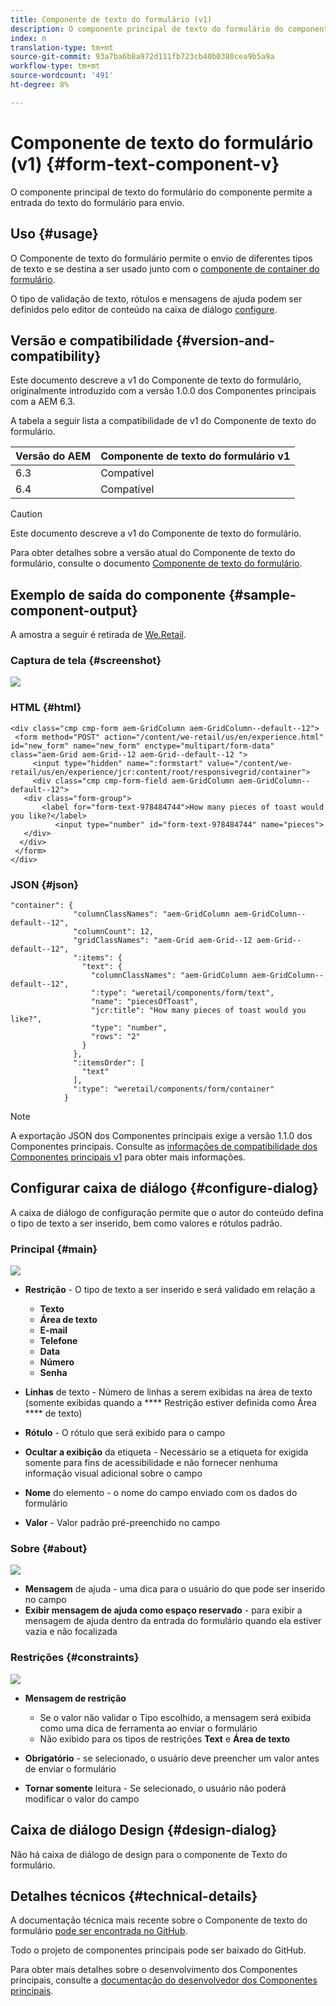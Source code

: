 ```yaml
---
title: Componente de texto do formulário (v1)
description: O componente principal de texto do formulário do componente permite a entrada do texto do formulário para envio.
index: n
translation-type: tm+mt
source-git-commit: 93a7ba6b8a972d111fb723cb40b0380cea9b5a9a
workflow-type: tm+mt
source-wordcount: '491'
ht-degree: 8%

---
```



# Componente de texto do formulário (v1) {#form-text-component-v}

O componente principal de texto do formulário do componente permite a entrada do texto do formulário para envio.

## Uso {#usage}

O Componente de texto do formulário permite o envio de diferentes tipos de texto e se destina a ser usado junto com o [componente de container do formulário](form-container-v1.md).

O tipo de validação de texto, rótulos e mensagens de ajuda podem ser definidos pelo editor de conteúdo na caixa de diálogo [configure](#configure-dialog).

## Versão e compatibilidade {#version-and-compatibility}

Este documento descreve a v1 do Componente de texto do formulário, originalmente introduzido com a versão 1.0.0 dos Componentes principais com a AEM 6.3.

A tabela a seguir lista a compatibilidade de v1 do Componente de texto do formulário.

| Versão do AEM | Componente de texto do formulário v1 |
|--- |--- |
| 6.3 | Compatível |
| 6.4 | Compatível |

>[!CAUTION]
>
>Este documento descreve a v1 do Componente de texto do formulário.
>
>Para obter detalhes sobre a versão atual do Componente de texto do formulário, consulte o documento [Componente de texto do formulário](/help/components/forms/form-text.md).

## Exemplo de saída do componente {#sample-component-output}

A amostra a seguir é retirada de [We.Retail](https://helpx.adobe.com/experience-manager/6-4/sites/developing/using/we-retail.html).

### Captura de tela {#screenshot}

![](/help/assets/chlimage_1-22.png)

### HTML {#html}

```
<div class="cmp cmp-form aem-GridColumn aem-GridColumn--default--12">
 <form method="POST" action="/content/we-retail/us/en/experience.html" id="new_form" name="new_form" enctype="multipart/form-data" class="aem-Grid aem-Grid--12 aem-Grid--default--12 ">
     <input type="hidden" name=":formstart" value="/content/we-retail/us/en/experience/jcr:content/root/responsivegrid/container">
     <div class="cmp cmp-form-field aem-GridColumn aem-GridColumn--default--12">
   <div class="form-group">
       <label for="form-text-978484744">How many pieces of toast would you like?</label>
          <input type="number" id="form-text-978484744" name="pieces">
   </div>
  </div>
 </form>
</div>
```

### JSON {#json}

```
"container": {
              "columnClassNames": "aem-GridColumn aem-GridColumn--default--12",
              "columnCount": 12,
              "gridClassNames": "aem-Grid aem-Grid--12 aem-Grid--default--12",
              ":items": {
                "text": {
                  "columnClassNames": "aem-GridColumn aem-GridColumn--default--12",
                  ":type": "weretail/components/form/text",
                  "name": "piecesOfToast",
                  "jcr:title": "How many pieces of toast would you like?",
                  "type": "number",
                  "rows": "2"
                }
              },
              ":itemsOrder": [
                "text"
              ],
              ":type": "weretail/components/form/container"
            }
```

>[!NOTE]
>
>A exportação JSON dos Componentes principais exige a versão 1.1.0 dos Componentes principais. Consulte as [informações de compatibilidade dos Componentes principais v1](/help/versions.md) para obter mais informações.

## Configurar caixa de diálogo {#configure-dialog}

A caixa de diálogo de configuração permite que o autor do conteúdo defina o tipo de texto a ser inserido, bem como valores e rótulos padrão.

### Principal {#main}

![](/help/assets/chlimage_1-23.png)

* **Restrição**  - O tipo de texto a ser inserido e será validado em relação a

   * **Texto**
   * **Área de texto**
   * **E-mail**
   * **Telefone**
   * **Data**
   * **Número**
   * **Senha**

* **Linhas**  de texto - Número de linhas a serem exibidas na área de texto (somente exibidas quando a  **** Restrição estiver definida como Área **** de texto)

* **Rótulo**  - O rótulo que será exibido para o campo
* **Ocultar a exibição**  da etiqueta - Necessário se a etiqueta for exigida somente para fins de acessibilidade e não fornecer nenhuma informação visual adicional sobre o campo
* **Nome**  do elemento - o nome do campo enviado com os dados do formulário
* **Valor**  - Valor padrão pré-preenchido no campo

### Sobre {#about}

![](/help/assets/chlimage_1-24.png)

* **Mensagem**  de ajuda - uma dica para o usuário do que pode ser inserido no campo
* **Exibir mensagem de ajuda como espaço reservado**  - para exibir a mensagem de ajuda dentro da entrada do formulário quando ela estiver vazia e não focalizada

### Restrições {#constraints}

![](/help/assets/chlimage_1-25.png)

* **Mensagem de restrição**

   * Se o valor não validar o Tipo escolhido, a mensagem será exibida como uma dica de ferramenta ao enviar o formulário
   * Não exibido para os tipos de restrições **Text** e **Área de texto**

* **Obrigatório**  - se selecionado, o usuário deve preencher um valor antes de enviar o formulário
* **Tornar somente**  leitura - Se selecionado, o usuário não poderá modificar o valor do campo

## Caixa de diálogo Design {#design-dialog}

Não há caixa de diálogo de design para o componente de Texto do formulário.

## Detalhes técnicos {#technical-details}

A documentação técnica mais recente sobre o Componente de texto do formulário [pode ser encontrada no GitHub](https://github.com/adobe/aem-core-wcm-components/tree/master/content/src/content/jcr_root/apps/core/wcm/components/form/text/v1/text).

Todo o projeto de componentes principais pode ser baixado do GitHub.

Para obter mais detalhes sobre o desenvolvimento dos Componentes principais, consulte a [documentação do desenvolvedor dos Componentes principais](/help/developing/overview.md).
